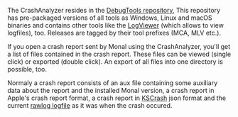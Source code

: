 The CrashAnalyzer resides in the [DebugTools repository](https://github.com/monal-im/DebugTools),
This repository has pre-packaged versions of all tools as Windows, Linux and macOS binaries and contains other tools like the [LogViewer](Introduction-to-Monal-Logging#view-the-log) (which allows to view logfiles), too. Releases are tagged by their tool prefixes (MCA, MLV etc.).

If you open a crash report sent by Monal using the CrashAnalyzer, you'll get a list of files contained in the crash report.
These files can be viewed (single click) or exported (double click). An export of all files into one directory is possible, too.

Normaly a crash report consists of an aux file containing some auxiliary data about the report and the installed Monal version, a crash report in Apple's crash report format, a crash report in [KSCrash](https://github.com/kstenerud/KSCrash/) json format and the current [rawlog logfile](Introduction-to-Monal-Logging#view-the-log) as it was when the crash occured.